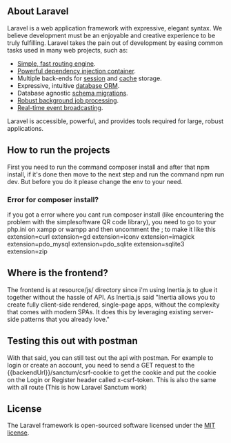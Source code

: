 
## About Laravel

Laravel is a web application framework with expressive, elegant syntax. We believe development must be an enjoyable and creative experience to be truly fulfilling. Laravel takes the pain out of development by easing common tasks used in many web projects, such as:

- [Simple, fast routing engine](https://laravel.com/docs/routing).
- [Powerful dependency injection container](https://laravel.com/docs/container).
- Multiple back-ends for [session](https://laravel.com/docs/session) and [cache](https://laravel.com/docs/cache) storage.
- Expressive, intuitive [database ORM](https://laravel.com/docs/eloquent).
- Database agnostic [schema migrations](https://laravel.com/docs/migrations).
- [Robust background job processing](https://laravel.com/docs/queues).
- [Real-time event broadcasting](https://laravel.com/docs/broadcasting).

Laravel is accessible, powerful, and provides tools required for large, robust applications.


## How to run the projects

First you need to run the command composer install and after that npm install, if it's done then move to the next step and run the command npm run dev. But before you do it please change the env to your need.

### Error for composer install?
if you got a error where you cant run composer install (like encountering the problem with the simplesoftware QR code library),
you need to go to your php.ini on xampp or wampp and then uncomment the ; to make it like this
    extension=curl
    extension=gd
    extension=iconv
    extension=imagick
    extension=pdo_mysql
    extension=pdo_sqlite
    extension=sqlite3
    extension=zip

## Where is the frontend?
The frontend is at resource/js/ directory since i'm using Inertia.js to glue it together without the hassle of API. As Inertia.js said
"Inertia allows you to create fully client-side rendered, single-page apps, without the complexity that comes with modern SPAs. It does this by leveraging existing server-side patterns that you already love."


## Testing this out with postman
With that said, you can still test out the api with postman. For example to login or create an account, you need to send a GET request to the {{backendUrl}}/sanctum/csrf-cookie to get the cookie and put the cookie on the Login or Register header called x-csrf-token. This is also the same with all route (This is how Laravel Sanctum work)
## License





The Laravel framework is open-sourced software licensed under the [MIT license](https://opensource.org/licenses/MIT).
